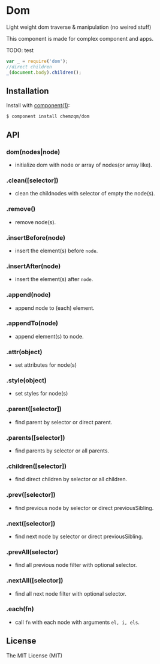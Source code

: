 # Dom

  Light weight dom traverse & manipulation (no weired stuff)

  This component is made for complex component and apps.

  TODO: test

``` js
var _ = require('dom');
//direct children
_(document.body).children();
```

## Installation

  Install with [component(1)](http://component.io):

    $ component install chemzqm/dom

## API

### dom(nodes|node)

* initialize dom with node or array of nodes(or array like).

### .clean([selector])

* clean the childnodes with selector of empty the node(s).

### .remove()

* remove node(s).

### .insertBefore(node)

* insert the element(s) before `node`.

### .insertAfter(node)

* insert the element(s) after `node`.

### .append(node)

* append node to (each) element.

### .appendTo(node)

* append element(s) to node.

### .attr(object)

* set attributes for node(s)

### .style(object)

* set styles for node(s)

### .parent([selector])

* find parent by selector or direct parent.

### .parents([selector])

* find parents by selector or all parents.

### .children([selector])

* find direct children by selector or all children.

### .prev([selector])

* find previous node by selector or direct previousSibling.

### .next([selector])

* find next node by selector or direct previousSibling.

### .prevAll(selector)

* find all previous node filter with optional selector.

### .nextAll([selector])

* find all next node filter with optional selector.

### .each(fn)

* call `fn` with each node with arguments `el, i, els`.

## License

  The MIT License (MIT)

